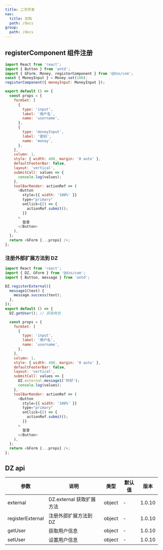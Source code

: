 ```yaml
---
title: 二次开发
nav:
  title: 文档
  path: /docs
group:
  path: /docs
---
```


## registerComponent 组件注册

```js
import React from 'react';
import { Button } from 'antd';
import { GForm, Money, registerComponent } from '@dzo/com';
const { MoneyInput } = Money.set(100);
registerComponent({ moneyInput: MoneyInput });

export default () => {
  const props = {
    formSet: [
      {
        type: 'input',
        label: '用户名',
        name: 'username',
      },
      {
        type: 'moneyInput',
        label: '密码',
        name: 'money',
      },
    ],
    column: 1,
    style: { width: 400, margin: '0 auto' },
    defaultFooterBar: false,
    layout: 'vertical',
    submitCall: values => {
      console.log(values);
    },
    toolBarRender: actionRef => (
      <Button
        style={{ width: '100%' }}
        type="primary"
        onClick={() => {
          actionRef.submit();
        }}
      >
        登录
      </Button>
    ),
  };
  return <GForm {...props} />;
};
```

### 注册外部扩展方法到 DZ

```js
import React from 'react';
import { DZ, GForm } from '@dzo/com';
import { Button, message } from 'antd';

DZ.registerExternal({
  message1(text) {
    message.success(text);
  },
});
export default () => {
  DZ.getUser(); // 获取角色

  const props = {
    formSet: [
      {
        type: 'input',
        label: '用户名',
        name: 'username',
      },
    ],
    column: 1,
    style: { width: 400, margin: '0 auto' },
    defaultFooterBar: false,
    layout: 'vertical',
    submitCall: values => {
      DZ.external.message1('你好');
      console.log(values);
    },
    toolBarRender: actionRef => (
      <Button
        style={{ width: '100%' }}
        type="primary"
        onClick={() => {
          actionRef.submit();
        }}
      >
        登录
      </Button>
    ),
  };
  return <GForm {...props} />;
};
```

## DZ api

| 参数             | 说明                     | 类型   | 默认值 | 版本   |
| ---------------- | ------------------------ | ------ | ------ | ------ |
| external         | DZ.external 获取扩展方法 | object | -      | 1.0.10 |
| registerExternal | 注册外部扩展方法到 DZ    | object | -      | 1.0.10 |
| getUser          | 获取用户信息             | object | -      | 1.0.10 |
| setUser          | 设置用户信息             | object | -      | 1.0.10 |
